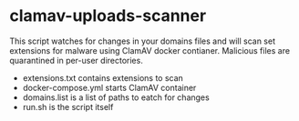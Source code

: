 # clamav-uploads-scanner
This script watches for changes in your domains files and will scan set extensions for malware using ClamAV docker contianer. Malicious files are quarantined in per-user directories.


- extensions.txt contains extensions to scan
- docker-compose.yml starts ClamAV container
- domains.list is a list of paths to eatch for changes
- run.sh is the script itself
